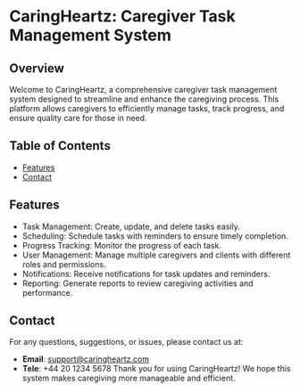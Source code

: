 # CaringHeartz: Caregiver Task Management System

## Overview
Welcome to CaringHeartz, a comprehensive caregiver task management system designed to streamline and enhance the caregiving process. This platform allows caregivers to efficiently manage tasks, track progress, and ensure quality care for those in need. 

## Table of Contents
- [Features](#features)
- [Contact](#contact)

## Features
- Task Management: Create, update, and delete tasks easily.
- Scheduling: Schedule tasks with reminders to ensure timely completion.
- Progress Tracking: Monitor the progress of each task.
- User Management: Manage multiple caregivers and clients with different roles and permissions.
- Notifications: Receive notifications for task updates and reminders.
- Reporting: Generate reports to review caregiving activities and performance.

## Contact
For any questions, suggestions, or issues, please contact us at:
- **Email**: support@caringheartz.com
- **Tele**: +44 20 1234 5678
Thank you for using CaringHeartz! We hope this system makes caregiving more manageable and efficient.
